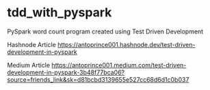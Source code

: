 # tdd_with_pyspark
PySpark word count program created using Test Driven Development

Hashnode Article
https://antoprince001.hashnode.dev/test-driven-development-in-pyspark 

Medium Article
https://antoprince001.medium.com/test-driven-development-in-pyspark-3b48f77bca06?source=friends_link&sk=d81bcbd3139655e527cc68d6d1c0b037
